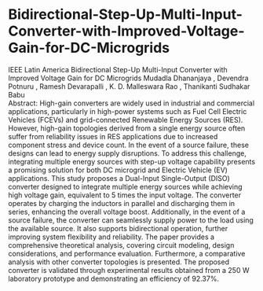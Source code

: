 # Bidirectional-Step-Up-Multi-Input-Converter-with-Improved-Voltage-Gain-for-DC-Microgrids
IEEE Latin America
Bidirectional Step-Up Multi-Input Converter with Improved Voltage Gain for DC Microgrids
Mudadla Dhananjaya  , Devendra Potnuru  , Ramesh Devarapalli  , K. D. Malleswara Rao  , Thanikanti Sudhakar Babu  
Abstract: High-gain converters are widely used in industrial and commercial applications, particularly in high-power systems such as Fuel Cell Electric Vehicles (FCEVs) and grid-connected Renewable Energy Sources (RES). However, high-gain topologies derived from a single energy source often suffer from reliability issues in RES applications due to increased component stress and device count. In the event of a source failure, these designs can lead to energy supply disruptions. To address this challenge, integrating multiple energy sources with step-up voltage capability presents a promising solution for both DC microgrid and Electric Vehicle (EV) applications. This study proposes a Dual-Input Single-Output (DISO) converter designed to integrate multiple energy sources while achieving high voltage gain, equivalent to 5 times the input voltage. The converter operates by charging the inductors in parallel and discharging them in series, enhancing the overall voltage boost. Additionally, in the event of a source failure, the converter can seamlessly supply power to the load using the available source. It also supports bidirectional operation, further improving system flexibility and reliability. The paper provides a comprehensive theoretical analysis, covering circuit modeling, design considerations, and performance evaluation. Furthermore, a comparative analysis with other converter topologies is presented. The proposed converter is validated through experimental results obtained from a 250 W laboratory prototype and demonstrating an efficiency of 92.37%.


